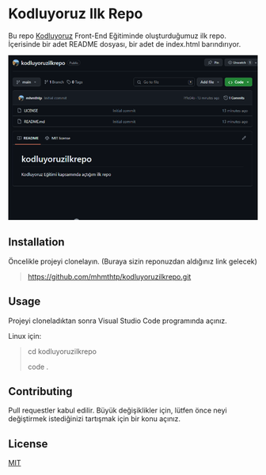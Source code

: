 # Kodluyoruz Ilk Repo
Bu repo [Kodluyoruz](https://www.kodluyoruz.org/) Front-End Eğitiminde oluşturduğumuz ilk repo. İçerisinde bir adet README dosyası, bir adet de index.html barındırıyor.

![Proje Logo](figures/github.png)

## Installation

Öncelikle projeyi clonelayın. (Buraya sizin reponuzdan aldığınız link gelecek)

> https://github.com/mhmthtp/kodluyoruzilkrepo.git

## Usage
Projeyi cloneladıktan sonra Visual Studio Code programında açınız.

Linux için:

> cd kodluyoruzilkrepo
>
> code .

## Contributing

Pull requestler kabul edilir. Büyük değişiklikler için, lütfen önce neyi değiştirmek istediğinizi tartışmak için bir konu açınız.

## License

[MIT](https://choosealicense.com/licenses/mit/)
